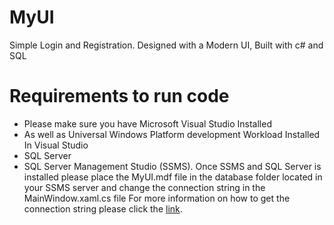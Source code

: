 # MyUI
Simple Login and Registration. Designed with a Modern UI, Built with c# and SQL

# Requirements to run code
* Please make sure you have Microsoft Visual Studio Installed
* As well as Universal Windows Platform development Workload Installed In Visual Studio
* SQL Server 
* SQL Server Management Studio (SSMS). Once SSMS and SQL Server is installed please place the MyUI.mdf file in the database folder located in your SSMS server and change the connection string in the MainWindow.xaml.cs file For more information on how to get the connection string please click the [link](https://stackoverflow.com/questions/10479763/how-to-get-the-connection-string-from-a-database).
